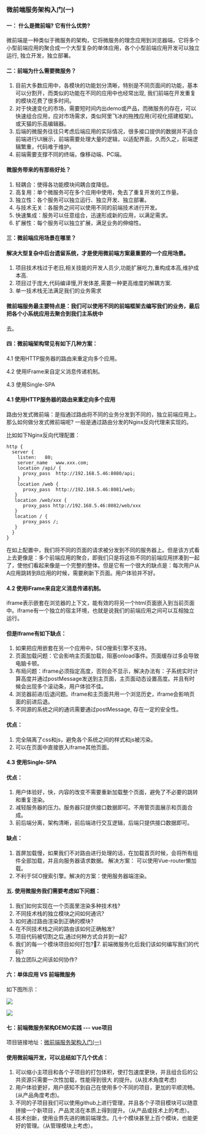 
### 微前端服务架构入门(一)

#### 一： 什么是微前端? 它有什么优势?

  微前端是一种类似于微服务的架构，它将微服务的理念应用到浏览器端，它将多个小型前端应用的聚合成一个大型复杂的单体应用，各个小型前端应用开发可以独立运行, 独立开发，独立部署。

#### 二：前端为什么需要微服务？

  1. 目前大多数应用中，各模块的功能划分清晰，特别是不同页面间的功能，基本可以分割开，而类似的功能在不同的应用中也经常出现, 我们前端在开发重复的模块花费了很多时间。
  2. 对于快速变化的市场，需要短时间内出demo或产品，而微服务的存在，可以快速组合应用，应对市场需求，类似阿里飞冰的拖拽应用(可视化搭建框架)。或天猫的乐高编辑器。
  3. 后端的微服务往往只考虑后端应用的实际情况，很多接口提供的数据并不适合前端进行UI展示，前端需要处理大量的逻辑，以适配界面，久而久之，前端逻辑繁重，代码难于维护。
  4. 前端需要支撑不同的终端，像移动端、PC端。

#### 微服务带来的有那些好处？

1. 轻耦合：使得各功能模块间耦合度降低。
2. 高复用：单个微服务可在多个应用中使用，免去了重复开发的工作量。
3. 独立性：各个服务可以独立运行、独立开发、独立部署。
4. 与技术无关：各服务之间可以使用不同的前端技术进行开发。
5. 快速集成：服务可以任意组合，迅速形成新的应用，以满足需求。
6. 扩展性：每个服务可以独立扩展，满足业务的伸缩性。

#### 三：微前端应用场景在哪里？

#### 解决大型复杂中后台遗留系统，才是使用微前端方案最重要的一个应用场景。

1. 项目技术栈过于老旧,相关技能的开发人员少,功能扩展吃力,重构成本高,维护成本高.
2. 项目过于庞大,代码编译慢,开发体差,需要一种更高维度的解耦方案.
3. 单一技术栈无法满足我们的业务需求

#### 微前端服务最主要特点是：我们可以使用不同的前端框架去编写我们的业务，最后把各个小系统应用去聚合到我们主系统中
去。

#### 四：微前端架构常见有如下几种方案：

4.1  使用HTTP服务器的路由来重定向多个应用。

4.2  使用IFrame来自定义消息传递机制。

4.3  使用Single-SPA

#### 4.1 使用HTTP服务器的路由来重定向多个应用

  路由分发式微前端：是指通过路由将不同的业务分发到不同的，独立前端应用上。
  那么如何做分发式微前端呢? 一般是通过路由分发的Nginx反向代理来实现的。

比如如下Nginx反向代理配置：
```
http {
  server {
    listen:   80;
    server_name   www.xxx.com;
    location /api/ {
      proxy_pass  http://192.168.5.46:8080/api;
    }
    location /web {
      proxy_pass  http://192.168.5.46:8081/web;
   }
   location /web/xxx {
      proxy_pass http://192.168.5.46:8082/web/xxx
   }
   location / {
      proxy_pass /;
   }
  }
}
```
在如上配置中，我们将不同的页面的请求被分发到不同的服务器上。但是该方式看上去更像是：多个前端应用的聚合，即我们只是将这些不同的前端应用拼凑到一起了，使他们看起来像是一个完整的整体。但是它有一个很大的缺点是：每次用户从A应用跳转到B应用的时候，需要刷新下页面。用户体验并不好。

#### 4.2  使用IFrame来自定义消息传递机制。

iframe表示嵌套在浏览器的上下文，能有效的将另一个html页面嵌入到当前页面中。iframe有一个独立的宿主环境，也就是说我们的前端应用之间可以互相独立运行。

#### 但是Iframe有如下缺点：

1. 如果把应用嵌套在另一个应用中，SEO搜索引擎不支持。
2. 页面加载问题：它会影响主页面加载，阻塞onload事件。页面缓存过多会导致电脑卡顿。
3. 布局问题：iframe必须指定高度，否则会不显示，解决办法有：子系统实时计算高度并通过postMessage发送到主页面，主页面动态设置高度。并且有时候会出现多个滚动条，用户体验不佳。
4. 浏览器前进/后退问题。iframe和主页面共用一个浏览历史，iframe会影响页面的前进后退。
5. 不同源的系统之间的通讯需要通过postMessage, 存在一定的安全性。

#### 优点：

1. 完全隔离了css和js，避免各个系统之间的样式和js被污染。
2. 可以在页面中直接嵌入iframe其他页面。

#### 4.3  使用Single-SPA

#### 优点：

1. 用户体验好，快，内容的改变不需要重新加载整个页面，避免了不必要的跳转和重复渲染。
2. 减轻服务器的压力。服务器只提供接口数据即可。不用管页面展示和页面合成。
3. 前后端分离，架构清晰，前后端进行交互逻辑，后端只提供接口数据即可。

#### 缺点：

1. 首屏加载慢，如果我们不对路由进行处理的话，在加载首页时候，会将所有组件全部加载，并且向服务器请求数据。
解决方案： 可以使用Vue-router懒加载。
2. 不利于SEO搜索引擎。解决的方案：使用服务器端渲染。

#### 五. 使用微服务我们需要考虑如下问题：

1. 我们如何实现在一个页面里渲染多种技术栈?
2. 不同技术栈的独立模块之间如何通讯?
3. 如何通过路由渲染到正确的模块?
4. 在不同技术栈之间的路由该如何正确触发?
5. 项目代码被切割之后,通过何种方式合并到一起?
6. 我们的每一个模块项目如何打包?7. 前端微服务化后我们该如何编写我们的代码?
8. 独立团队之间该如何协作?

#### 六：单体应用   VS  前端微服务

如下图所示：

<img src="https://github.com/tugenhua0707/micro-front-end/tree/master/vue-micro-front-end/images/1.png"> <br />

<img src="https://github.com/tugenhua0707/micro-front-end/tree/master/vue-micro-front-end/images/2.png"> <br />

#### 七：前端微服务架构DEMO实践 --- vue项目

项目链接地址：<a href="https://github.com/tugenhua0707/micro-front-end/tree/master/vue-micro-front-end">微前端服务架构入门(一)</a>

#### 使用微前端开发，可以总结如下几个优点：

1. 可以缩小主项目和各个子项目的打包体积，使打包速度更快，并且组合后的公共资源只需要一次性加载，性能得到很大
的提升。(从技术角度考虑)
2. 用户体验更好，用户感知不到自己在使用多个不同的项目，更加的平顺流畅。(从产品角度考虑)。
3. 不同的子项目我们可以使用github上进行管理，并且各个子项目模块可以随意拼接一个新项目，产品灵活在本质上得到提升。（从产品或技术上的考虑）。
4. 技术创新，使用业界先进的微前端理念。几十个模块甚至上百个模块，也能更好的管理。（从管理模块上考虑）。







